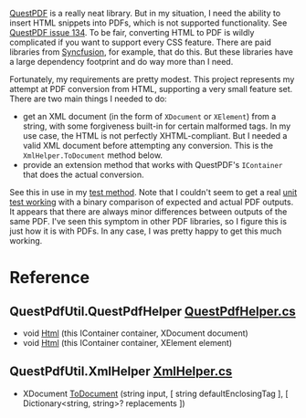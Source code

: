 [QuestPDF](https://www.questpdf.com/documentation/#introduction) is a really neat library. But in my situation, I need the ability to insert HTML snippets into PDFs, which is not supported functionality. See [QuestPDF issue 134](https://github.com/QuestPDF/QuestPDF/issues/134). To be fair, converting HTML to PDF is wildly complicated if you want to support every CSS feature. There are paid libraries from [Syncfusion](https://help.syncfusion.com/file-formats/pdf/converting-html-to-pdf), for example, that do this. But these libraries have a large dependency footprint and do way more than I need.

Fortunately, my requirements are pretty modest. This project represents my attempt at PDF conversion from HTML, supporting a very small feature set. There are two main things I needed to do:

- get an XML document (in the form of `XDocument` or `XElement`) from a string, with some forgiveness built-in for certain malformed tags. In my use case, the HTML is not perfectly XHTML-compliant. But I needed a valid XML document before attempting any conversion. This is the `XmlHelper.ToDocument` method below.
- provide an extension method that works with QuestPDF's `IContainer` that does the actual conversion.

See this in use in my [test method](https://github.com/adamfoneil/QuestPdfUtil/blob/master/Testing/Cases.cs#L69). Note that I couldn't seem to get a real [unit test working](https://github.com/adamfoneil/QuestPdfUtil/blob/master/Testing/Cases.cs#L22) with a binary comparison of expected and actual PDF outputs. It appears that there are always minor differences between outputs of the same PDF. I've seen this symptom in other PDF libraries, so I figure this is just how it is with PDFs. In any case, I was pretty happy to get this much working.

# Reference

## QuestPdfUtil.QuestPdfHelper [QuestPdfHelper.cs](https://github.com/adamfoneil/QuestPdfUtil/blob/master/QuestPdfUtil/QuestPdfHelper.cs#L8)
- void [Html](https://github.com/adamfoneil/QuestPdfUtil/blob/master/QuestPdfUtil/QuestPdfHelper.cs#L10)
 (this IContainer container, XDocument document)
- void [Html](https://github.com/adamfoneil/QuestPdfUtil/blob/master/QuestPdfUtil/QuestPdfHelper.cs#L13)
 (this IContainer container, XElement element)

## QuestPdfUtil.XmlHelper [XmlHelper.cs](https://github.com/adamfoneil/QuestPdfUtil/blob/master/QuestPdfUtil/XmlHelper.cs#L5)
- XDocument [ToDocument](https://github.com/adamfoneil/QuestPdfUtil/blob/master/QuestPdfUtil/XmlHelper.cs#L7)
 (string input, [ string defaultEnclosingTag ], [ Dictionary<string, string>? replacements ])
